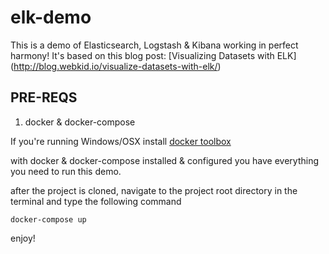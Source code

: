 # elk-demo

This is a demo of Elasticsearch, Logstash & Kibana working in perfect harmony!
It's based on this blog post: [Visualizing Datasets with ELK] (http://blog.webkid.io/visualize-datasets-with-elk/)

## PRE-REQS
1. docker & docker-compose
  
  If you're running Windows/OSX install [docker toolbox](https://www.docker.com/docker-toolbox)
  

with docker & docker-compose installed & configured you have everything you need to run this demo.

after the project is cloned, navigate to the project root directory in the terminal and type the following command

`docker-compose up`

enjoy!
